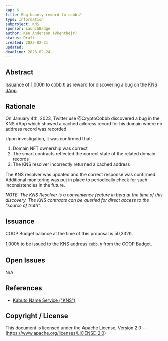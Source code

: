 ```yaml
---
kap: 6
title: Bug bounty reward to cobb.ℏ
type: Information
subproject: KNS
sponsor: LaunchBadge
author: Ken Anderson (@kenthejr)
status: Draft
created: 2023-02-21
updated: 
deadline: 2023-02-24
---
```


## Abstract

Issuance of 1,000ℏ to cobb.ℏ as reward for discovering a bug on the [KNS dApp](https://ns.kabuto.sh/).

## Rationale

On January 4th, 2023, Twitter use @CryptoCobbb discovered a bug in the KNS dApp which showed a cached address record for his domain where no address record was recorded.

Upon investigation, it was confirmed that:

1. Domain NFT ownership was correct
2. The smart contracts reflected the correct state of the related domain records
3. The KNS resolver incorrectly returned a cached address

The KNS resolver was updated and the correct response was confirmed. Additional monitoring was put in place to periodically check for such inconsistencies in the future.

*NOTE: The KNS Resolver is a convenience feature in beta at the time of this discovery. The KNS contracts can be queried for direct access to the "source of truth".*

## Issuance

COOP Budget balance at the time of this proposal is 50,332ℏ.

1,000ℏ to be issued to the KNS address `cobb.ℏ` from the COOP Budget.

## Open Issues

N/A

## References

- [Kabuto Name Service ("KNS")](https://kabuto.sh/)

## Copyright / License

This document is licensed under the Apache License, Version 2.0 -- (<https://www.apache.org/licenses/LICENSE-2.0>)
